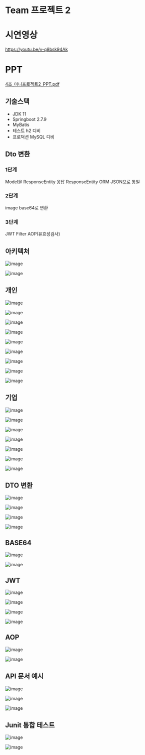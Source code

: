 # Team 프로젝트 2

# 시연영상
https://youtu.be/v-q8bsk94Ak

# PPT 
[4조_미니프로젝트2_PPT.pdf](https://github.com/juk5009/Springboot-Dto-RestApi-PickMe-V2/files/11341065/4._.2_PPT.pdf)


## 기술스택
- JDK 11
- Springboot 2.7.9
- MyBatis
- 테스트 h2 디비
- 프로덕션 MySQL 디비

## Dto 변환
### 1단계
Model을 ResponseEntity 응답
ResponseEntity ORM
JSON으로 통일

### 2단계
image base64로 변환

### 3단계
JWT 
Filter
AOP(유효성검사)



## 아키텍처

![image](https://user-images.githubusercontent.com/122331826/232224926-c62dcf67-b7fa-4b44-aac7-68d7d574c06f.png)


![image](https://user-images.githubusercontent.com/122331826/232224900-bdb89125-22cc-48c8-914d-b1e32d8c4841.png)


## 개인

![image](https://user-images.githubusercontent.com/122331826/232224596-a2bc8b53-2f26-46d1-8f88-b5121df8c5ae.png)

![image](https://user-images.githubusercontent.com/122331826/232224639-917e45e7-1dc3-4519-89e7-a85e9a034bac.png)

![image](https://user-images.githubusercontent.com/122331826/232224658-6e657b43-91a6-4556-8a5c-535df4c39b55.png)

![image](https://user-images.githubusercontent.com/122331826/232224680-65e4a94f-b71f-431d-b792-b1d4195529ea.png)

![image](https://user-images.githubusercontent.com/122331826/232224688-a8c2cd65-9ed6-42ce-99e6-926700789c6a.png)

![image](https://user-images.githubusercontent.com/122331826/232224699-7c6ee9bd-dfd1-44e6-ad8d-7a095c62b9a6.png)

![image](https://user-images.githubusercontent.com/122331826/232224734-87469513-d7e3-4ddd-88b3-783c841d1d8c.png)

![image](https://user-images.githubusercontent.com/122331826/232224748-4970fe62-078b-4432-a4f7-780f9287fda8.png)

![image](https://user-images.githubusercontent.com/122331826/232224764-60e56850-4140-4055-a12e-7aa4a117afd4.png)

## 기업

![image](https://user-images.githubusercontent.com/122331826/232224783-bd55a49f-5bba-46d2-a78a-5a3635511d7e.png)

![image](https://user-images.githubusercontent.com/122331826/232224790-6079c7d8-3b17-4f7e-9060-6cd07d5073fd.png)

![image](https://user-images.githubusercontent.com/122331826/232224800-462f5f09-522e-41c5-8391-578505a4da1c.png)

![image](https://user-images.githubusercontent.com/122331826/232224808-f5dcd65f-d5b2-4c65-9733-db0755e8bede.png)

![image](https://user-images.githubusercontent.com/122331826/232224820-9aaf33ff-b22d-45d5-875d-12b07cccfb28.png)

![image](https://user-images.githubusercontent.com/122331826/232224823-e82c1a0d-3f9d-45fe-9c79-1204385b77b3.png)

![image](https://user-images.githubusercontent.com/122331826/232224834-efd58f06-075e-458f-b09b-98b8b82d4904.png)


## DTO 변환

![image](https://user-images.githubusercontent.com/122331826/232225184-b9e539ad-cf47-444e-bc81-91f599ea7d78.png)

![image](https://user-images.githubusercontent.com/122331826/232225238-15aacfa6-4408-4114-95e7-a69e99128798.png)

![image](https://user-images.githubusercontent.com/122331826/232225255-59712049-54fc-4e85-a6f4-42650092f730.png)

![image](https://user-images.githubusercontent.com/122331826/232225261-d81d586d-3694-4753-b5da-6a526b80da0d.png)

## BASE64

![image](https://user-images.githubusercontent.com/122331826/232225278-c8cdc566-35ea-40b7-93c7-ce5629522caa.png)

![image](https://user-images.githubusercontent.com/122331826/232225285-f02cb746-6342-477a-8fdd-8a36f15c73dd.png)


## JWT

![image](https://user-images.githubusercontent.com/122331826/232225373-9cc0e668-e3b4-4f96-bc01-77dc5a47e831.png)

![image](https://user-images.githubusercontent.com/122331826/232225378-4815c844-fa4b-4b6e-a8eb-165575c3b550.png)

![image](https://user-images.githubusercontent.com/122331826/232225396-d4dce456-ffe1-44ba-a499-8b123549630a.png)

![image](https://user-images.githubusercontent.com/122331826/232225405-dd9e4ec0-82f5-4f50-b8b5-5bb8a407b9ea.png)

## AOP

![image](https://user-images.githubusercontent.com/122331826/232225418-85ae8f8c-d7a9-4da9-9b28-861dfc474028.png)

![image](https://user-images.githubusercontent.com/122331826/232225427-ff00c524-5f96-43b1-9419-f995caf70070.png)



## API 문서 예시

![image](https://user-images.githubusercontent.com/122331826/232225312-8b821f74-6517-43f5-bdad-07b9ad543119.png)

![image](https://user-images.githubusercontent.com/122331826/232225335-8e078b5c-4eca-4343-b11d-ddcbe0906a80.png)

![image](https://user-images.githubusercontent.com/122331826/232225352-02977c4e-01d4-4aad-9fe0-2146c0b38f1f.png)


## Junit 통합 테스트

![image](https://user-images.githubusercontent.com/122331826/232224851-3c89dd6e-3d7f-480e-9ef3-cd9c8e5e85a7.png)

![image](https://user-images.githubusercontent.com/122331826/232225451-f622cb25-7698-4d8e-a952-98676c76cc45.png)

